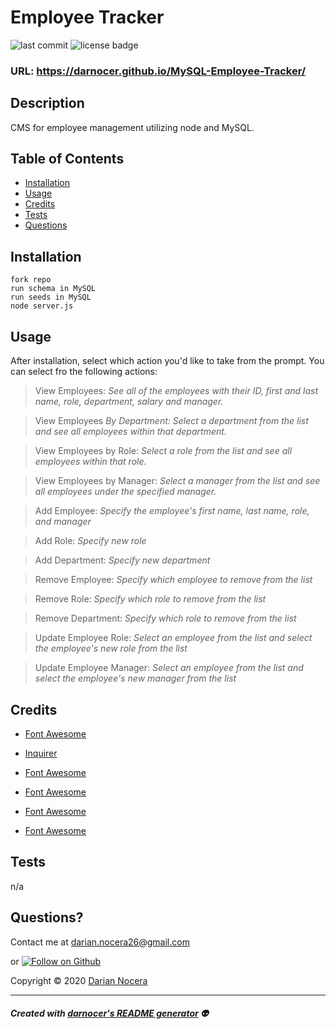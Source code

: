 # Employee Tracker

![last commit](https://img.shields.io/github/last-commit/darnocer/https://github.com/darnocer/MySQL-Employee-Tracker?style=flat-square) ![license badge](https://img.shields.io/github/license/darnocer/https://github.com/darnocer/MySQL-Employee-Tracker?style=flat-square)

### URL: https://darnocer.github.io/MySQL-Employee-Tracker/

## Description

CMS for employee management utilizing node and MySQL.

## Table of Contents

- [Installation](#installation)
- [Usage](#usage)
- [Credits](#Credits)
- [Tests](#tests)
- [Questions](#questions)

## Installation

```
fork repo
run schema in MySQL
run seeds in MySQL
node server.js
```

## Usage

After installation, select which action you'd like to take from the prompt. You can select fro the following actions:

> View Employees: _See all of the employees with their ID, first and last name, role, department, salary and manager._

> View Employees _By Department: Select a department from the list and see all employees within that department._

> View Employees by Role: _Select a role from the list and see all employees within that role._

> View Employees by Manager: _Select a manager from the list and see all employees under the specified manager._

> Add Employee: _Specify the employee's first name, last name, role, and manager_

> Add Role: _Specify new role_

> Add Department: _Specify new department_

> Remove Employee: _Specify which employee to remove from the list_

> Remove Role: _Specify which role to remove from the list_

> Remove Department: _Specify which role to remove from the list_

> Update Employee Role: _Select an employee from the list and select the employee's new role from the list_

> Update Employee Manager: _Select an employee from the list and select the employee's new manager from the list_

## Credits

- [Font Awesome](https://fontawesome.com/)

- [Inquirer](https://www.npmjs.com/package/inquirer)

- [Font Awesome](https://fontawesome.com/)

- [Font Awesome](https://fontawesome.com/)

- [Font Awesome](https://fontawesome.com/)

- [Font Awesome](https://fontawesome.com/)

## Tests

n/a

## Questions?

Contact me at [darian.nocera26@gmail.com](mailto:darian.nocera26@gmail.com)

or [![Follow on Github](https://img.shields.io/github/followers/darnocer?label=Follow&style=social)](http://www.github.com/darnocer)

Copyright © 2020 [Darian Nocera](http://www.github.com/darnocer)

---

##### _Created with [darnocer's README generator](https://github.com/darnocer/Node.js-and-ES6-README-Generator)_ 👽
